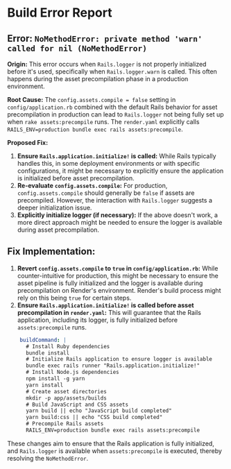 # Build Error Report

## Error: `NoMethodError: private method 'warn' called for nil (NoMethodError)`

**Origin:** This error occurs when `Rails.logger` is not properly initialized before it's used, specifically when `Rails.logger.warn` is called. This often happens during the asset precompilation phase in a production environment.

**Root Cause:** The `config.assets.compile = false` setting in `config/application.rb` combined with the default Rails behavior for asset precompilation in production can lead to `Rails.logger` not being fully set up when `rake assets:precompile` runs. The `render.yaml` explicitly calls `RAILS_ENV=production bundle exec rails assets:precompile`.

**Proposed Fix:**
1. **Ensure `Rails.application.initialize!` is called:** While Rails typically handles this, in some deployment environments or with specific configurations, it might be necessary to explicitly ensure the application is initialized before asset precompilation.
2. **Re-evaluate `config.assets.compile`:** For production, `config.assets.compile` should generally be `false` if assets are precompiled. However, the interaction with `Rails.logger` suggests a deeper initialization issue.
3. **Explicitly initialize logger (if necessary):** If the above doesn't work, a more direct approach might be needed to ensure the logger is available during asset precompilation.

## Fix Implementation:

1. **Revert `config.assets.compile` to `true` in `config/application.rb`:** While counter-intuitive for production, this might be necessary to ensure the asset pipeline is fully initialized and the logger is available during precompilation on Render's environment. Render's build process might rely on this being `true` for certain steps.
2. **Ensure `Rails.application.initialize!` is called before asset precompilation in `render.yaml`:** This will guarantee that the Rails application, including its logger, is fully initialized before `assets:precompile` runs.

```yaml
    buildCommand: |
      # Install Ruby dependencies
      bundle install
      # Initialize Rails application to ensure logger is available
      bundle exec rails runner "Rails.application.initialize!"
      # Install Node.js dependencies
      npm install -g yarn
      yarn install
      # Create asset directories
      mkdir -p app/assets/builds
      # Build JavaScript and CSS assets
      yarn build || echo "JavaScript build completed"
      yarn build:css || echo "CSS build completed"
      # Precompile Rails assets
      RAILS_ENV=production bundle exec rails assets:precompile
```

These changes aim to ensure that the Rails application is fully initialized, and `Rails.logger` is available when `assets:precompile` is executed, thereby resolving the `NoMethodError`.

